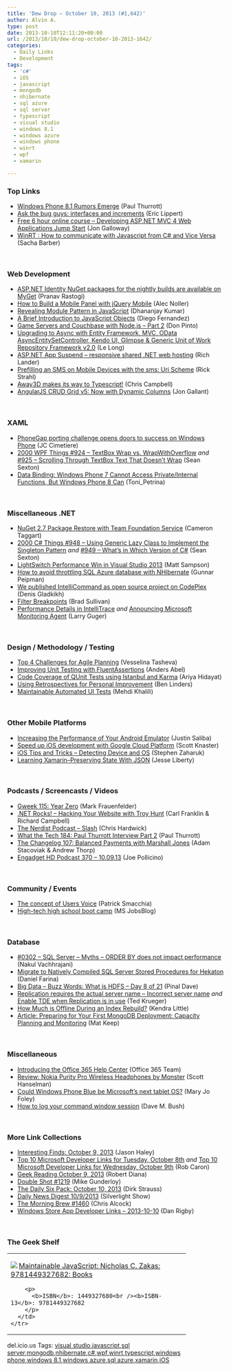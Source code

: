```yaml
---
title: 'Dew Drop – October 10, 2013 (#1,642)'
author: Alvin A.
type: post
date: 2013-10-10T12:11:20+00:00
url: /2013/10/10/dew-drop-october-10-2013-1642/
categories:
  - Daily Links
  - Development
tags:
  - 'c#'
  - iOS
  - javascript
  - mongodb
  - nhibernate
  - sql azure
  - sql server
  - typescript
  - visual studio
  - windows 8.1
  - windows azure
  - windows phone
  - winrt
  - wpf
  - xamarin

---
```

### <a name="top"></a>Top Links

  * <a href="http://winsupersite.com/windows-phone/windows-phone-81-rumors-emerge" target="_blank">Windows Phone 8.1 Rumors Emerge</a> (Paul Thurrott)
  * <a href="http://ericlippert.com/2013/10/09/ask-the-bug-guys-interfaces/?utm_source=rss&utm_medium=rss&utm_campaign=ask-the-bug-guys-interfaces" target="_blank">Ask the bug guys: interfaces and increments</a> (Eric Lippert)
  * <a href="http://feedproxy.google.com/~r/jongalloway/~3/kkM9jChmRfA/free-6-hour-online-course-developing-asp-net-mvc-4-web-applications-jump-start.aspx" target="_blank">Free 6 hour online course &#8211; Developing ASP.NET MVC 4 Web Applications Jump Start</a> (Jon Galloway)
  * <a href="http://sachabarbs.wordpress.com/2013/10/09/winrt-how-to-communicate-with-javascript-from-c-and-vice-versa/" target="_blank">WinRT : How to communicate with Javascript from C# and Vice Versa</a> (Sacha Barber)

&#160;

### <a name="web"></a>Web Development

  * <a href="http://blogs.msdn.com/b/webdev/archive/2013/10/09/asp-net-identity-nuget-packages-for-the-nightly-builds-are-available-on-myget.aspx" target="_blank">ASP.NET Identity NuGet packages for the nightly builds are available on MyGet</a> (Pranav Rastogi)
  * <a href="http://mobile.dzone.com/articles/how-build-mobile-panel-jquery" target="_blank">How to Build a Mobile Panel with jQuery Mobile</a> (Alec Noller)
  * <a href="http://debugmode.net/2013/10/10/revealing-module-pattern-in-javascript/" target="_blank">Revealing Module Pattern in JavaScript</a> (Dhananjay Kumar)
  * <a href="http://feeds.dzone.com/~r/zones/css/~3/n9PFS6lOhEM/brief-introduction-javascript" target="_blank">A Brief Introduction to JavaScript Objects</a> (Diego Fernandez)
  * <a href="http://feeds.dzone.com/~r/zones/css/~3/k1yRsC9gSRs/game-servers-and-couchbase" target="_blank">Game Servers and Couchbase with Node.js &#8211; Part 2</a> (Don Pinto)
  * <a href="http://blog.longle.net/2013/10/09/upgrading-to-async-with-entity-framework-mvc-odata-asyncentitysetcontroller-kendo-ui-glimpse-generic-unit-of-work-repository-framework-v2-0/" target="_blank">Upgrading to Async with Entity Framework, MVC, OData AsyncEntitySetController, Kendo UI, Glimpse & Generic Unit of Work Repository Framework v2.0</a> (Le Long)
  * <a href="http://blogs.msdn.com/b/dotnet/archive/2013/10/09/asp-net-app-suspend-responsive-shared-net-web-hosting.aspx" target="_blank">ASP.NET App Suspend – responsive shared .NET web hosting</a> (Rich Lander)
  * <a href="http://feedproxy.google.com/~r/RickStrahl/~3/j11yCg5W4Ow/Prefilling-an-SMS-on-Mobile-Devices-with-the-sms-Uri-Scheme" target="_blank">Prefilling an SMS on Mobile Devices with the sms: Uri Scheme</a> (Rick Strahl)
  * <a href="http://blogs.adobe.com/flashplayer/2013/10/away3d-makes-its-way-to-typescript.html" target="_blank">Away3D makes its way to Typescript!</a> (Chris Campbell)
  * <a href="http://feedproxy.google.com/~r/jongallant/~3/vt8zUp35b2w/angularjs-crud-grid-v5-dynamic-columns.html" target="_blank">AngularJS CRUD Grid v5: Now with Dynamic Columns</a> (Jon Gallant)

&#160;

### <a name="silverlight"></a>XAML

  * <a href="http://blogs.windows.com/windows_phone/b/wpdev/archive/2013/10/09/phonegap-porting-challenge-opens-doors-to-success-on-windows-phone.aspx" target="_blank">PhoneGap porting challenge opens doors to success on Windows Phone</a> (JC Cimetiere)
  * <a href="http://wpf.2000things.com/2013/10/09/924-textbox-wrap-vs-wrapwithoverflow/" target="_blank">2000 WPF Things #924 – TextBox Wrap vs. WrapWithOverflow</a> _and_ <a href="http://wpf.2000things.com/2013/10/10/925-scrolling-through-textbox-text-that-doesnt-wrap/" target="_blank">#925 – Scrolling Through TextBox Text That Doesn’t Wrap</a> (Sean Sexton)
  * <a href="http://feeds.dzone.com/~r/zones/dotnet/~3/CkAmORbZdH8/data-binding-windows-phone-7" target="_blank">Data Binding: Windows Phone 7 Cannot Access Private/Internal Functions, But Windows Phone 8 Can</a> (Toni_Petrina)

&#160;

### <a name="dotnet"></a>Miscellaneous .NET

  * <a href="http://blog.ctaggart.com/2013/10/nuget-27-package-restore-with-team.html" target="_blank">NuGet 2.7 Package Restore with Team Foundation Service</a> (Cameron Taggart)
  * <a href="http://csharp.2000things.com/2013/10/09/948-using-lazy-to-implement-the-singleton-pattern/" target="_blank">2000 C# Things #948 – Using Generic Lazy Class to Implement the Singleton Pattern</a> _and_ <a href="http://csharp.2000things.com/2013/10/10/949-whats-in-which-version-of-c/" target="_blank">#949 – What’s in Which Version of C#</a> (Sean Sexton)
  * <a href="http://blogs.msdn.com/b/visualstudio/archive/2013/10/09/lightswitch-performance-win-in-visual-studio-2013.aspx" target="_blank">LightSwitch Performance Win in Visual Studio 2013</a> (Matt Sampson)
  * <a href="http://feedproxy.google.com/~r/gunnarpeipman/~3/YRT2BcfKoWU/" target="_blank">How to avoid throttling SQL Azure database with NHibernate</a> (Gunnar Peipman)
  * <a href="http://feedproxy.google.com/~r/outcoldman_en/~3/V0JiJ_g8f3Y/337" target="_blank">We published IntelliCommand as open source project on CodePlex</a> (Denis Gladkikh)
  * <a href="http://blogs.msdn.com/b/visualstudioalm/archive/2013/10/09/filter-breakpoints.aspx" target="_blank">Filter Breakpoints</a> (Brad Sullivan)
  * <a href="http://blogs.msdn.com/b/visualstudioalm/archive/2013/09/20/performance-details-in-intellitrace.aspx" target="_blank">Performance Details in IntelliTrace</a> _and_ <a href="http://blogs.msdn.com/b/visualstudioalm/archive/2013/09/20/introducing-microsoft-monitoring-agent.aspx" target="_blank">Announcing Microsoft Monitoring Agent</a> (Larry Guger)

&#160;

### <a name="design"></a>Design / Methodology / Testing

  * <a href="http://feedproxy.google.com/~r/TeamPulse/~3/pE55Ev6DcQo/Top-4-Challenges-for-Agile-Planning.aspx" target="_blank">Top 4 Challenges for Agile Planning</a> (Vesselina Tasheva)
  * <a href="http://feeds.dzone.com/~r/zones/dotnet/~3/81iRrPu01cg/improving-unit-testing" target="_blank">Improving Unit Testing with FluentAssertions</a> (Anders Abel)
  * <a href="http://ariya.ofilabs.com/2013/10/code-coverage-of-qunit-tests-using-istanbul-and-karma.html" target="_blank">Code Coverage of QUnit Tests using Istanbul and Karma</a> (Ariya Hidayat)
  * <a href="http://www.infoq.com/news/2013/10/retrospectives-personal-improve" target="_blank">Using Retrospectives for Personal Improvement</a> (Ben Linders)
  * <a href="http://feedproxy.google.com/~r/nettuts/~3/ipSg4YckWTQ/" target="_blank">Maintainable Automated UI Tests</a> (Mehdi Khalili)

&#160;

### <a name="mobile"></a>Other Mobile Platforms

  * <a href="http://java.dzone.com/articles/increasing-performance-your" target="_blank">Increasing the Performance of Your Android Emulator</a> (Justin Saliba)
  * <a href="http://feedproxy.google.com/~r/GDBcode/~3/HwsxlkDvwNs/speed-up-ios-development-with-google.html" target="_blank">Speed up iOS development with Google Cloud Platform</a> (Scott Knaster)
  * <a href="http://www.infragistics.com/community/blogs/stevez/archive/2013/10/09/ios-tips-and-trick-detecting-device-and-os.aspx" target="_blank">iOS Tips and Tricks &#8211; Detecting Device and OS</a> (Stephen Zaharuk)
  * <a href="http://feedproxy.google.com/~r/JesseLiberty-SilverlightGeek/~3/s7VSmIU8lbQ/" target="_blank">Learning Xamarin–Preserving State With JSON</a> (Jesse Liberty)

&#160;

### <a name="podcasts"></a>Podcasts / Screencasts / Videos

  * <a href="http://gweek.libsyn.com/gweek-115-year-zero" target="_blank">Gweek 115: Year Zero</a> (Mark Frauenfelder)
  * <a href="http://www.dotnetrocks.com/default.aspx?ShowNum=914" target="_blank">.NET Rocks! &#8211; Hacking Your Website with Troy Hunt</a> (Carl Franklin & Richard Campbell)
  * <a href="http://nerdist.libsyn.com/slash" target="_blank">The Nerdist Podcast &#8211; Slash</a> (Chris Hardwick)
  * <a href="http://winsupersite.com/podcasts/what-tech-184-paul-thurrott-interview-part-2" target="_blank">What the Tech 184: Paul Thurrott Interview Part 2</a> (Paul Thurrott)
  * <a href="http://5by5.tv/changelog/107" target="_blank">The Changelog 107: Balanced Payments with Marshall Jones</a> (Adam Stacoviak & Andrew Thorp)
  * <a href="http://www.engadget.com/2013/10/09/engadget-hd-podcast-370/?ncid=rss_truncated" target="_blank">Engadget HD Podcast 370 &#8211; 10.09.13</a> (Joe Pollicino)

&#160;

### <a name="events"></a>Community / Events

  * <a href="http://feedproxy.google.com/~r/CodeBetter/~3/Kthf6Noaus0/" target="_blank">The concept of Users Voice</a> (Patrick Smacchia)
  * <a href="http://feeds.microsoftjobsblog.com/~r/MicrosoftJobsBlog/~3/12H2OQt-n9E/" target="_blank">High-tech high school boot camp</a> (MS JobsBlog)

&#160;

### <a name="sql"></a>Database

  * <a href="http://feedproxy.google.com/~r/ExploringBeyondRelational/~3/CxkSvzFtyNQ/0302-sql-server-myths-order-by-does-not-impact-performance.aspx" target="_blank">#0302 &#8211; SQL Server &#8211; Myths &#8211; ORDER BY does not impact performance</a> (Nakul Vachhrajani)
  * <a href="http://feedproxy.google.com/~r/MSSQLTips-LatestSqlServerTips/~3/sYNhdbDPVgE/tip.asp" target="_blank">Migrate to Natively Compiled SQL Server Stored Procedures for Hekaton</a> (Daniel Farina)
  * <a href="http://blog.sqlauthority.com/2013/10/10/big-data-buzz-words-what-is-hdfs-day-8-of-21/" target="_blank">Big Data – Buzz Words: What is HDFS – Day 8 of 21</a> (Pinal Dave)
  * <a href="http://blogs.lessthandot.com/index.php/DataMgmt/DBAdmin/replication-requires-the-actual-server" target="_blank">Replication requires the actual server name – Incorrect server name</a> _and_ <a href="http://blogs.lessthandot.com/index.php/DataMgmt/DBAdmin/enable-tde-transactional-replication" target="_blank">Enable TDE when Replication is in use</a> (Ted Krueger)
  * <a href="http://feedproxy.google.com/~r/BrentOzar-SqlServerDba/~3/PEh5vOQriVo/" target="_blank">How Much is Offline During an Index Rebuild?</a> (Kendra Little)
  * <a href="http://www.infoq.com/articles/mongodb-deployment-monitoring" target="_blank">Article: Preparing for Your First MongoDB Deployment: Capacity Planning and Monitoring</a> (Mat Keep)

&#160;

### <a name="misc"></a>Miscellaneous

  * <a href="http://community.office365.com/en-us/blogs/office_365_community_blog/archive/2013/10/09/introducing-the-office-365-help-center.aspx" target="_blank">Introducing the Office 365 Help Center</a> (Office 365 Team)
  * <a href="http://feeds.hanselman.com/~/47846495/0/scotthanselman~Review-Nokia-Purity-Pro-Wireless-Headphones-by-Monster.aspx" target="_blank">Review: Nokia Purity Pro Wireless Headphones by Monster</a> (Scott Hanselman)
  * <a href="http://www.zdnet.com/could-windows-phone-blue-be-microsofts-next-tablet-os-7000021768/" target="_blank">Could Windows Phone Blue be Microsoft&#8217;s next tablet OS?</a> (Mary Jo Foley)
  * <a href="http://blog.dmbcllc.com/how-to-log-your-command-window-session/" target="_blank">How to log your command window session</a> (Dave M. Bush)

&#160;

### <a name="links"></a>More Link Collections

  * <a href="http://jasonhaley.com/blog/post/2013/10/09/Interesting-Finds-October-9-2013.aspx" target="_blank">Interesting Finds: October 9, 2013</a> (Jason Haley)
  * <a href="http://blogs.msdn.com/b/robcaron/archive/2013/10/09/top-10-microsoft-developer-links-for-tuesday-october-8th.aspx" target="_blank">Top 10 Microsoft Developer Links for Tuesday, October 8th</a> _and_ <a href="http://blogs.msdn.com/b/robcaron/archive/2013/10/09/top-10-microsoft-developer-links-for-wednesday-october-9th.aspx" target="_blank">Top 10 Microsoft Developer Links for Wednesday, October 9th</a> (Rob Caron)
  * <a href="http://feeds.regulargeek.com/~r/RegularGeek/~3/7NGrZq7o5VI/" target="_blank">Geek Reading October 9, 2013</a> (Robert Diana)
  * <a href="http://afreshcup.com/home/2013/10/10/double-shot-1219.html" target="_blank">Double Shot #1219</a> (Mike Gunderloy)
  * <a href="http://feeds.feedblitz.com/~/47868160/0/dirkstrauss~The-Daily-Six-Pack-October" target="_blank">The Daily Six Pack: October 10, 2013</a> (Dirk Strauss)
  * <a href="http://feedproxy.google.com/~r/silverlightshow/~3/SRUYWVlo9jg/Daily-News-Digest-10-9-2013.aspx" target="_blank">Daily News Digest 10/9/2013</a> (Silverlight Show)
  * <a href="http://feedproxy.google.com/~r/ReflectivePerspective/~3/pEDtoNwgxhg/" target="_blank">The Morning Brew #1460</a> (Chris Alcock)
  * <a href="http://feedproxy.google.com/~r/DanRigby/~3/IIEtBacr26E/" target="_blank">Windows Store App Developer Links &#8211; 2013-10-10</a> (Dan Rigby)

&#160;

### <a name="shelf"></a>The Geek Shelf

<div id="scid:7dc1bd33-94bd-46fd-a20b-0131235bcd47:7bd41b10-403f-47fe-ada8-ea188e0f35a7" class="wlWriterEditableSmartContent" style="float: none; padding-bottom: 0px; padding-top: 0px; padding-left: 0px; margin: 0px; display: inline; padding-right: 0px">
  <table cellspacing="0" cellpadding="2" width="400" border="0" unselectable="on">
    <tr>
      <td valign="top" width="400">
        <p>
          <a title="Maintainable JavaScript: Nicholas C. Zakas: 9781449327682: Books" href="http://www.amazon.com/exec/obidos/ASIN/1449327680/alvinashcraft-20"><img data-recalc-dims="1" decoding="async" src="https://i0.wp.com/images.amazon.com/images/P/1449327680.01.MZZZZZZZ.jpg?w=660" border="0" align="left" style="float:left" />Maintainable JavaScript: Nicholas C. Zakas: 9781449327682: Books</a>
        </p>
        
        <p>
          <b>ISBN</b>: 1449327680<br /><b>ISBN-13</b>: 9781449327682
        </p>
      </td>
    </tr>
  </table>
</div>

<div id="scid:0767317B-992E-4b12-91E0-4F059A8CECA8:df94eb7a-833e-4929-8424-b108cc9d3dd1" class="wlWriterEditableSmartContent" style="float: none; padding-bottom: 0px; padding-top: 0px; padding-left: 0px; margin: 0px; display: inline; padding-right: 0px">
  del.icio.us Tags: <a href="http://del.icio.us/popular/visual+studio" rel="tag">visual studio</a>,<a href="http://del.icio.us/popular/javascript" rel="tag">javascript</a>,<a href="http://del.icio.us/popular/sql+server" rel="tag">sql server</a>,<a href="http://del.icio.us/popular/mongodb" rel="tag">mongodb</a>,<a href="http://del.icio.us/popular/nhibernate" rel="tag">nhibernate</a>,<a href="http://del.icio.us/popular/c%23" rel="tag">c#</a>,<a href="http://del.icio.us/popular/wpf" rel="tag">wpf</a>,<a href="http://del.icio.us/popular/winrt" rel="tag">winrt</a>,<a href="http://del.icio.us/popular/typescript" rel="tag">typescript</a>,<a href="http://del.icio.us/popular/windows+phone" rel="tag">windows phone</a>,<a href="http://del.icio.us/popular/windows+8.1" rel="tag">windows 8.1</a>,<a href="http://del.icio.us/popular/windows+azure" rel="tag">windows azure</a>,<a href="http://del.icio.us/popular/sql+azure" rel="tag">sql azure</a>,<a href="http://del.icio.us/popular/xamarin" rel="tag">xamarin</a>,<a href="http://del.icio.us/popular/iOS" rel="tag">iOS</a>
</div>